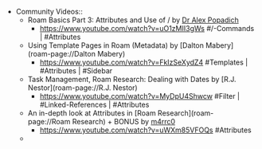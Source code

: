 - Community Videos::
    - Roam Basics Part 3: Attributes and Use of / by [Dr Alex Popadich](Dr%20Alex%20Popadich.md)
        - <https://www.youtube.com/watch?v=uO1zMII3gWs>
#/-Commands | #Attributes
    - Using Template Pages in Roam (Metadata) by [Dalton Mabery](roam-page://Dalton Mabery)
        - <https://www.youtube.com/watch?v=FkIzSeXydZ4>
#Templates | #Attributes | #Sidebar
    - Task Management, Roam Research: Dealing with Dates by [R.J. Nestor](roam-page://R.J. Nestor)
        - <https://www.youtube.com/watch?v=MyDpU4Shwcw>
#Filter | #Linked-References | #Attributes 
    - An in-depth look at Attributes in [Roam Research](roam-page://Roam Research) + BONUS by [m4rrc0](roam-page://m4rrc0)
        - <https://www.youtube.com/watch?v=uWXm85VFOQs>
#Attributes
    - 